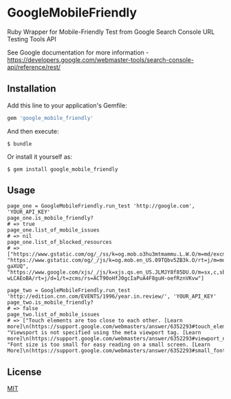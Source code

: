 # GoogleMobileFriendly

Ruby Wrapper for Mobile-Friendly Test from Google Search Console URL Testing Tools API

See Google documentation for more information - https://developers.google.com/webmaster-tools/search-console-api/reference/rest/    

## Installation

Add this line to your application's Gemfile:

```ruby
gem 'google_mobile_friendly'
```

And then execute:

    $ bundle

Or install it yourself as:

    $ gem install google_mobile_friendly


## Usage

    page_one = GoogleMobileFriendly.run_test 'http://google.com', 'YOUR_API_KEY'
    page_one.is_mobile_friendly?
    # => true
    page_one.list_of_mobile_issues
    # => nil
    page_one.list_of_blocked_resources
    # => ["https://www.gstatic.com/og/_/ss/k=og.mob.o3hu3mtmammu.L.W.O/m=md/excm=mih,mab,meb/d=1/ed=1/rs=AA2YrTsgcHY9rgal7Q_4KtT2B4QI4nDAcA", "https://www.gstatic.com/og/_/js/k=og.mob.en_US.09TQbv5ZB3k.O/rt=j/m=md/exm=mih,mab,meb/d=1/ed=1/rs=AA2YrTtYyrscNOyD60o4h8_Tc0H3-gaXUQ", "https://www.google.com/xjs/_/js/k=xjs.qs.en_US.JLMJY8f85DU.O/m=sx,c,sb_mob,bct,cdos,elog,hsm,jsa,mbsf,qim,r,qsm,d,csi/am=gCNop3GCBgwAWHU0S-wLCAEoBA/rt=j/d=1/t=zcms/rs=ACT90oHfJ0gcIaPuA4F8guH-oefRznVKvw"]

    page_two = GoogleMobileFriendly.run_test 'http://edition.cnn.com/EVENTS/1996/year.in.review/', 'YOUR_API_KEY'
    page_two.is_mobile_friendly?
    # => false
    page_two.list_of_mobile_issues
    # => ["Touch elements are too close to each other. [Learn more]\n(https://support.google.com/webmasters/answer/6352293#touch_elements_too_close).", "Viewsport is not specified using the meta viewport tag. [Learn more]\n(https://support.google.com/webmasters/answer/6352293#viewport_not_configured).", "Font size is too small for easy reading on a small screen. [Learn More]\n(https://support.google.com/webmasters/answer/6352293#small_font_size)."]


## License

[MIT](http://opensource.org/licenses/MIT)
